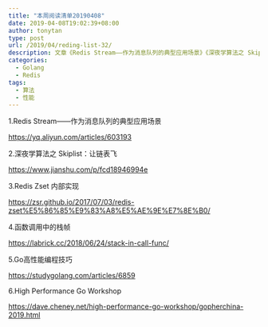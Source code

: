 ```yaml
---
title: "本周阅读清单20190408"
date: 2019-04-08T19:02:39+08:00
author: tonytan
type: post
url: /2019/04/reding-list-32/
description: 文章《Redis Stream——作为消息队列的典型应用场景》《深夜学算法之 Skiplist：让链表飞》《Redis Zset 内部实现》《函数调用中的栈帧》等
categories:
  - Golang
  - Redis
tags:
  - 算法
  - 性能
---
```


1.Redis Stream——作为消息队列的典型应用场景

https://yq.aliyun.com/articles/603193

2.深夜学算法之 Skiplist：让链表飞

https://www.jianshu.com/p/fcd18946994e

3.Redis Zset 内部实现

https://zsr.github.io/2017/07/03/redis-zset%E5%86%85%E9%83%A8%E5%AE%9E%E7%8E%B0/

4.函数调用中的栈帧

https://labrick.cc/2018/06/24/stack-in-call-func/

5.Go高性能编程技巧

https://studygolang.com/articles/6859

6.High Performance Go Workshop

https://dave.cheney.net/high-performance-go-workshop/gopherchina-2019.html
